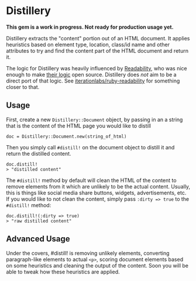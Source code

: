 # Distillery

**This gem is a work in progress.  Not ready for production usage yet.**

Distillery extracts the "content" portion out of an HTML document.  It applies heuristics based on element type, location, class/id name and other attributes to try and find the content part of the HTML document and return it.

The logic for Distillery was heavily influenced by [Readability](https://www.readability.com/), who was nice enough to make [their logic](http://code.google.com/p/arc90labs-readability/source/browse/trunk/js/readability.js) open source.  Distillery does *not* aim to be a direct port of that logic.  See [iterationlabs/ruby-readability](https://github.com/iterationlabs/ruby-readability) for something closer to that.

## Usage

First, create a new `Distillery::Document` object, by passing in an a string that is the content of the HTML page you would like to distill

    doc = Distillery::Document.new(string_of_html)

Then you simply call `#distill!` on the document object to distill it and return the distilled content.

    doc.distill!
    > "distilled content"
    
The `#distill!` method by default will clean the HTML of the content to remove elements from it which are unlikely to be the actual content.  Usually, this is things like social media share buttons, widgets, advertisements, etc.  If you would like to not clean the content, simply pass `:dirty => true` to the `#distill!` method:

    doc.distill!(:dirty => true)
    > "raw distilled content"
    
## Advanced Usage

Under the covers, #distill! is removing unlikely elements, converting paragraph-like elements to actual `<p>`, scoring document elements based on some heuristics and cleaning the output of the content.  Soon you will be able to tweak how these heuristics are applied.
